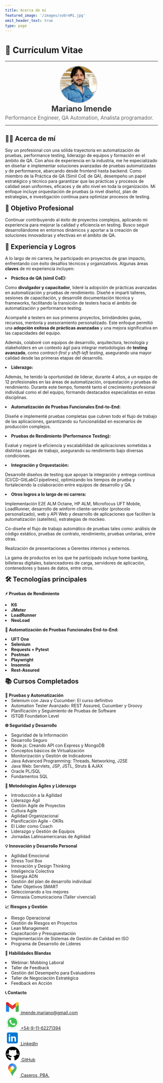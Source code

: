 ```yaml
---
title: Acerca de mí
featured_image: '/images/sobreMi.jpg'
omit_header_text: true
type: page
---
```


# 📜 Currículum Vitae

<hr>
<div style="flex: 0 0 150px; text-align: center; margin-right: 20px;">
        <img src="perfil.png" alt="Perfil" style="width: 120px; height: 120px; border-radius: 50%; border: 2px solid #ddd;">
    </div>
    <div style="flex: 1; text-align: left;">
        <h1 style="text-align: center; margin: 0; font-size: 1.8em; color: #333;">Mariano Imende</h1>
        <p style="margin: 5px 0 0 0; font-size: 1.2em; color: #666;">Performance Engineer, QA Automation, Analista                     programador.</p>
</div>
<hr>
<br>
<div style="text-align: left;">
    <h2 style="display: inline; font-weight: bold; font-size: 1.5em; margin: 0;">
        🧑‍💼 Acerca de mí 
    </h2>
</div>
<br>

<div style="text-align: left;">
Soy un profesional con una sólida trayectoria en automatización de pruebas, performance testing, liderazgo de equipos y formación en el ámbito de QA. Con años de experiencia en la industria, me he especializado en diseñar e implementar soluciones avanzadas de pruebas automatizadas y de performance, abarcando desde frontend hasta backend. Como miembro de la Práctica de QA (Simil CoE de QA), desempeño un papel estratégico y técnico para garantizar que las prácticas y procesos de calidad sean uniformes, eficaces y de alto nivel en toda la organización. Mi enfoque incluye orquestación de pruebas (a nivel diseño), plan de estrategias, e investigación continua para optimizar procesos de testing.
</div>
<br>

<div style="text-align: left;">
    <h2 style="display: inline; font-weight: bold; font-size: 1.5em; margin: 0;">
🎯 Objetivo Profesional
    </h2>
</div>
<br>
<div style="text-align: left;">
Continuar contribuyendo al éxito de proyectos complejos, aplicando mi experiencia para mejorar la calidad y eficiencia en testing. Busco seguir desarrollándome en entornos dinámicos y aportar a la creación de soluciones innovadoras y efectivas en el ámbito de QA.
</div>
<br>
<div style="text-align: left;">
    <h2 style="display: inline; font-weight: bold; font-size: 1.5em; margin: 0;">
💼 Experiencia y Logros
    </h2>
</div>
<br>
<div style="text-align: left;">
A lo largo de mi carrera, he participado en proyectos de gran impacto, enfrentando con éxito desafíos técnicos y organizativos. Algunas áreas <strong>claves</strong> de mi experiencia incluyen:
<br>

<strong><li> Práctica de QA (simil CoE): </li></strong> 

Como <strong>divulgador y capacitador</strong>, lideré la adopción de prácticas avanzadas en automatización y pruebas de rendimiento. Diseñé e impartí talleres, sesiones de capacitación, y desarrollé documentación técnica y frameworks, facilitando la transición de testers hacia el ámbito de automatización y performance testing.

Acompañé a testers en sus primeros proyectos, brindándoles guías, recursos, mentoría y asesoramiento personalizado. Este enfoque permitió una <strong>adopción exitosa de prácticas avanzadas</strong> y una mejora significativa en las capacidades del equipo.

Además, colaboré con equipos de desarrollo, arquitectura, tecnología y stakeholders en un contexto ágil para integrar metodologías de  <strong>testing avanzado</strong>, como <em>contract-first y shift-left testing</em>, asegurando una mayor calidad desde las primeras etapas del desarrollo.

<strong><li> Liderazgo: </li></strong> 

Además, he tenido la oportunidad de liderar, durante 4 años, a un equipo de 12 profesionales en las áreas de automatización, orquestación y pruebas de rendimiento. Durante este tiempo, fomenté tanto el crecimiento profesional individual como el del equipo, formando destacados especialistas en estas disciplinas.

<strong><li> Automatización de Pruebas Funcionales End-to-End: </li></strong> 

Diseñé e implementé pruebas completas que cubren todo el flujo de trabajo de las aplicaciones, garantizando su funcionalidad en escenarios de producción complejos.

<strong><li> Pruebas de Rendimiento (Performance Testing):</li></strong>

Evalué y mejoré la eficiencia y escalabilidad de aplicaciones sometidas a distintas cargas de trabajo, asegurando su rendimiento bajo diversas condiciones.

<strong><li> Integración y Orquestación:</li></strong> 

Desarrollé diseños de testing que apoyan la integración y entrega continua (CI/CD-GitLabCI pipelines), optimizando los tiempos de prueba y fortaleciendo la colaboración entre equipos de desarrollo y QA.

<strong><li> Otros logros a lo largo de mi carrera:</li></strong> 

Implementación E2E ALM Octane, HP ALM, Microfocus UFT Mobile, LoadRunner, desarrollo de winform cliente-servidor (protocolo personalizado), web y API Web y desarrollo de aplicaciones que faciliten la automatización (satelites), estrategias de mockeo.

Co-diseñe el flujo de trabajo automático de pruebas tales como: análisis de código estático, pruebas de contrato, rendimiento, pruebas unitarias, entre otras.

Realización de presentaciones a Gerentes internos y externos.

La gama de productos en los que he participado incluye home banking, billeteras digitales, balanceadores de carga, servidores de aplicación, contenedores y bases de datos, entre otros.


<div style="text-align: left;">
    <h2 style="display: inline; font-weight: bold; font-size: 1.5em; margin: 0;">
🛠️ Tecnologías principales
    </h2>
</div>
<br>
<strong>⚡ Pruebas de Rendimiento</strong> 

<strong><li>  K6</li></strong> 
<strong><li>  JMeter</li></strong> 
<strong><li>  LoadRunner</li></strong> 
<strong><li>  NeoLoad</li></strong> 

<strong>🤖 Automatización de Pruebas Funcionales End-to-End:</strong> 

<strong><li>  UFT One</li></strong> 
<strong><li>  Selenium</li></strong> 
<strong><li>  Requests + Pytest</li></strong> 
<strong><li>  Postman</li></strong> 
<strong><li>  Playwright</li></strong> 
<strong><li>  Insomnia</li></strong> 
<strong><li>  Rest-Assured</li></strong> 

<div style="text-align: left;">
    <h2 style="display: inline; font-weight: bold; font-size: 1.5em; margin: 0;">
📚 Cursos Completados
    </h2>
</div>
<br>
<strong>🧪 Pruebas y Automatización</strong>

<li>Selenium con Java y Cucumber: El curso definitivo</li> 
<li>Automation Tester Avanzado: REST Assured, Cucumber y Groovy</li>
<li>Planificación y Seguimiento de Pruebas de Software</li>
<li>ISTQB Foundation Level</li>

<strong>🌐 Seguridad y Desarrollo</strong>

<li>Seguridad de la Información</li>
<li>Desarrollo Seguro</li>
<li>Node.js: Creando API con Express y MongoDB</li>
<li>Conceptos básicos de Virtualización</li>
<li>Monitorización y Gestión de Indicadores</li>
<li>Java Advanced Programming: Threads, Networking, J2SE</li>
<li>Java Web: Servlets, JSP, JSTL, Struts & AJAX</li>
<li>Oracle PL/SQL</li>
<li>Fundamentos SQL</li>

<strong>🚀 Metodologías Ágiles y Liderazgo</strong>

<li>Introducción a la Agilidad</li>
<li>Liderazgo Ágil</li>
<li>Gestión Agile de Proyectos</li>
<li>Cultura Agile</li>
<li>Agilidad Organizacional</li>
<li>Planificación Agile - OKRs</li>
<li>El Líder como Coach</li>
<li>Liderazgo y Gestión de Equipos</li>
<li>Jornadas Latinoamericanas de Agilidad</li>

<strong>💡 Innovación y Desarrollo Personal</strong>

<li>Agilidad Emocional</li>
<li>Stress Tool Box</li>
<li>Innovación y Design Thinking</li>
<li>Inteligencia Colectiva</li>
<li>Sinergia ADN</li>
<li>Gestión del plan de desarrollo individual</li>
<li>Taller Objetivos SMART</li>
<li>Seleccionando a los mejores</li>
<li>Gimnasia Comunicaciona (Taller vivencial)</li>

<strong>📈 Riesgos y Gestión</strong>

<li>Riesgo Operacional</li>
<li>Gestión de Riesgos en Proyectos</li>
<li>Lean Management</li>
<li>Capacitación y Presupuestación</li>
<li>Implementación de Sistemas de Gestión de Calidad en ISO</li>
<li>Programa de Desarrollo de Líderes</li>

<strong>👥 Habilidades Blandas</strong>

<li>Webinar: Mobbing Laboral</li>
<li>Taller de Feedback</li>
<li>Gestión del Desempeño para Evaluadores</li>
<li>Taller de Negociación Estratégica</li>
<li>Feedback en Acción</li>
  
<strong>📞 Contacto</strong>

<ul style="list-style: none; padding: 0;">
    <li>
        <a href="mailto:imende.mariano@gmail.com" class="contact-link">
            <img src="icons8-gmail-48.png" alt="Email">
            imende.mariano@gmail.com
        </a>
    </li>
    <li>
        <a href="https://wa.me/5491162271394" class="contact-link" target="_blank" rel="noopener noreferrer">
            <img src="icons8-whatsapp-48.png" alt="WhatsApp">
            +54-9-11-62271394
        </a>
    </li>   
    <li>
        <a href="https://linkedin.com/in/mariano-imende" class="contact-link" target="_blank" rel="noopener noreferrer">
            <img src="icons8-linkedin-48.png" alt="LinkedIn">
            LinkedIn
        </a>
    </li>
    <li>
        <a href="https://github.com/MarianoImende" class="contact-link" target="_blank" rel="noopener noreferrer">
            <img src="icons8-github-50.png" alt="LinkedIn">
            GitHub
        </a>
    </li>
    <li>
        <a href="https://maps.app.goo.gl/uxmnJVRFk3gwoGF7A" class="contact-link" target="_blank" rel="noopener noreferrer">
            <img src="maps.png" alt="Ubicación">
            Caseros, PBA.
        </a>
    </li>
</ul>

</div>
